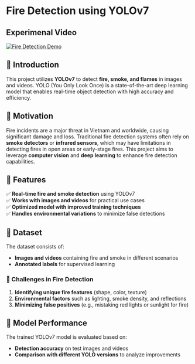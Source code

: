 # Fire Detection using YOLOv7

## Experimenal Video

[![Fire Detection Demo](https://www.youtube.com/watch?v=QyNrtDEi6ng)](https://www.youtube.com/watch?v=QyNrtDEi6ng)

## 📌 Introduction

This project utilizes **YOLOv7** to detect **fire, smoke, and flames** in images and videos. YOLO (You Only Look Once) is a state-of-the-art deep learning model that enables real-time object detection with high accuracy and efficiency.

## 📌 Motivation

Fire incidents are a major threat in Vietnam and worldwide, causing significant damage and loss. Traditional fire detection systems often rely on **smoke detectors** or **infrared sensors**, which may have limitations in detecting fires in open areas or early-stage fires. This project aims to leverage **computer vision** and **deep learning** to enhance fire detection capabilities.

## 📌 Features

✅ **Real-time fire and smoke detection** using YOLOv7  
✅ **Works with images and videos** for practical use cases  
✅ **Optimized model with improved training techniques**  
✅ **Handles environmental variations** to minimize false detections

## 📌 Dataset

The dataset consists of:

- **Images and videos** containing fire and smoke in different scenarios
- **Annotated labels** for supervised learning

### 🔹 Challenges in Fire Detection

1. **Identifying unique fire features** (shape, color, texture)
2. **Environmental factors** such as lighting, smoke density, and reflections
3. **Minimizing false positives** (e.g., mistaking red lights or sunlight for fire)

## 📌 Model Performance

The trained YOLOv7 model is evaluated based on:

- **Detection accuracy** on test images and videos
- **Comparison with different YOLO versions** to analyze improvements


